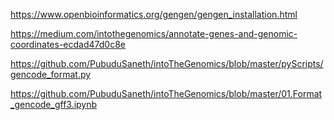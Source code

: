 https://www.openbioinformatics.org/gengen/gengen_installation.html

https://medium.com/intothegenomics/annotate-genes-and-genomic-coordinates-ecdad47d0c8e

https://github.com/PubuduSaneth/intoTheGenomics/blob/master/pyScripts/gencode_format.py

https://github.com/PubuduSaneth/intoTheGenomics/blob/master/01.Format_gencode_gff3.ipynb
